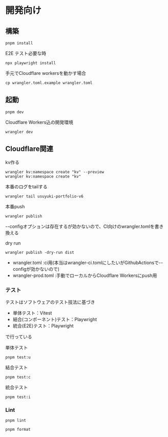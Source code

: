 # 開発向け

## 構築

```
pnpm install
```
E2E テスト必要な時

```
npx playwright install
```

手元でCloudflare workersを動かす場合
```
cp wrangler.toml.example wrangler.toml
```

## 起動

```
pnpm dev
```

Cloudflare Workers込の開発環境
```
wrangler dev
```
##  Cloudflare関連
kv作る
```
wrangler kv:namespace create "kv" --preview
wrangler kv:namespace create "kv"
```

本番のログをtailする
```
wrangler tail usuyuki-portfolio-v6
```

本番push
```
wrangler publish
```
--configオプションは存在するが効かないので、CI向けのwrangler.tomlを書き換える

dry run
```
wrangler publish -dry-run dist
```

- wrangler.toml :ci用(本当はwrangler-ci.tomlにしたいがGithubActionsで--configが効かないので)
- wrangler-prod.toml :手動でローカルからCloudflare Workersにpush用


### テスト
テストはソフトウェアのテスト技法に基づき
- 単体テスト：Vitest
- 結合(コンポーネント)テスト：Playwright
- 統合(E2E)テスト：Playwright

で行っている


単体テスト

```
pnpm test:u
```

結合テスト

```
pnpm test:c
```

統合テスト

```
pnpm test:i
```

### Lint

```
pnpm lint
```

```
pnpm format
```
